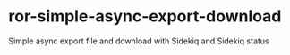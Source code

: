 # ror-simple-async-export-download
Simple async export file and download with Sidekiq and Sidekiq status
